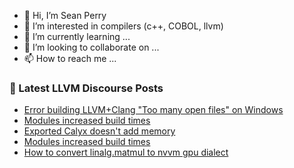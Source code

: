 - 👋 Hi, I’m Sean Perry
- 👀 I’m interested in compilers (c++, COBOL, llvm)
- 🌱 I’m currently learning ...
- 💞️ I’m looking to collaborate on ...
- 📫 How to reach me ...

<!---
s66perry/s66perry is a ✨ special ✨ repository because its `README.md` (this file) appears on your GitHub profile.
You can click the Preview link to take a look at your changes.
--->
### 📕 Latest LLVM Discourse Posts

<!-- DISCOURSE-LLVM:START -->
- [Error building LLVM+Clang &quot;Too many open files&quot; on Windows](https://discourse.llvm.org/t/error-building-llvm-clang-too-many-open-files-on-windows/68867#post_4)
- [Modules increased build times](https://discourse.llvm.org/t/modules-increased-build-times/68755#post_6)
- [Exported Calyx doesn&#39;t add memory](https://discourse.llvm.org/t/exported-calyx-doesnt-add-memory/68707#post_7)
- [Modules increased build times](https://discourse.llvm.org/t/modules-increased-build-times/68755#post_5)
- [How to convert linalg.matmul to nvvm gpu dialect](https://discourse.llvm.org/t/how-to-convert-linalg-matmul-to-nvvm-gpu-dialect/68890#post_1)
<!-- DISCOURSE-LLVM:END -->
